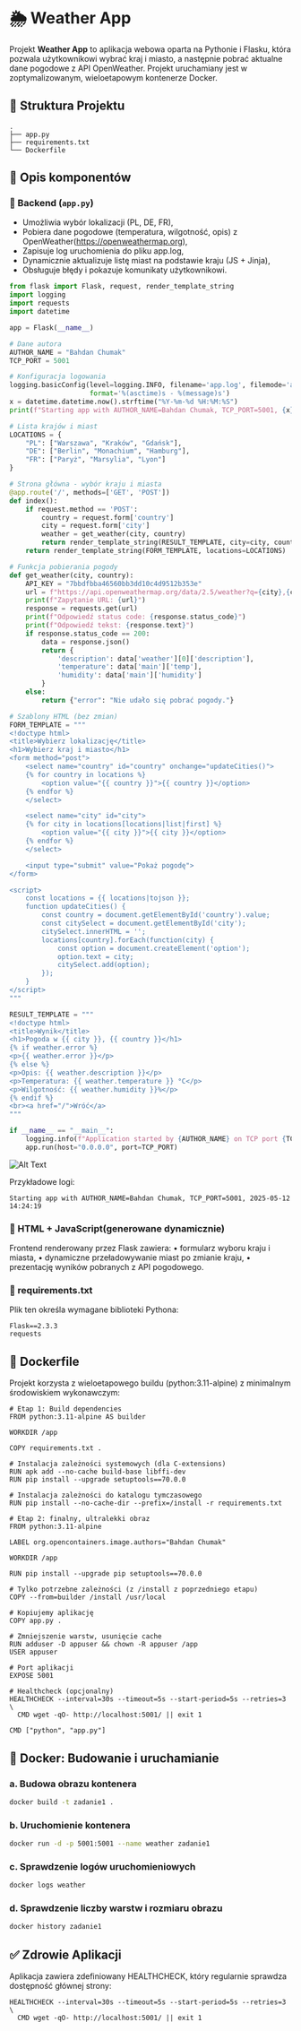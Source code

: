 
# 🌦️ Weather App

Projekt **Weather App** to aplikacja webowa oparta na Pythonie i Flasku, która pozwala użytkownikowi wybrać kraj i miasto, a następnie pobrać aktualne dane pogodowe z API OpenWeather. Projekt uruchamiany jest w zoptymalizowanym, wieloetapowym kontenerze Docker.

## 📁 Struktura Projektu

```
.
├── app.py
├── requirements.txt
└── Dockerfile
```

## 📄 Opis komponentów

### 🔸 Backend (`app.py`)

- Umożliwia wybór lokalizacji (PL, DE, FR), 
- Pobiera dane pogodowe (temperatura, wilgotność, opis) z OpenWeather(https://openweathermap.org),
- Zapisuje log uruchomienia do pliku app.log,
- Dynamicznie aktualizuje listę miast na podstawie kraju (JS + Jinja),
- Obsługuje błędy i pokazuje komunikaty użytkownikowi.

```py
from flask import Flask, request, render_template_string
import logging
import requests
import datetime

app = Flask(__name__)

# Dane autora
AUTHOR_NAME = "Bahdan Chumak"
TCP_PORT = 5001

# Konfiguracja logowania
logging.basicConfig(level=logging.INFO, filename='app.log', filemode='a',
                    format='%(asctime)s - %(message)s')
x = datetime.datetime.now().strftime("%Y-%m-%d %H:%M:%S")
print(f"Starting app with AUTHOR_NAME=Bahdan Chumak, TCP_PORT=5001, {x}")

# Lista krajów i miast
LOCATIONS = {
    "PL": ["Warszawa", "Kraków", "Gdańsk"],
    "DE": ["Berlin", "Monachium", "Hamburg"],
    "FR": ["Paryż", "Marsylia", "Lyon"]
}

# Strona główna - wybór kraju i miasta
@app.route('/', methods=['GET', 'POST'])
def index():
    if request.method == 'POST':
        country = request.form['country']
        city = request.form['city']
        weather = get_weather(city, country)
        return render_template_string(RESULT_TEMPLATE, city=city, country=country, weather=weather)
    return render_template_string(FORM_TEMPLATE, locations=LOCATIONS)

# Funkcja pobierania pogody
def get_weather(city, country):
    API_KEY = "7bbdfbba46560bb3dd10c4d9512b353e"
    url = f"https://api.openweathermap.org/data/2.5/weather?q={city},{country}&appid={API_KEY}&units=metric&lang=pl"
    print(f"Zapytanie URL: {url}")
    response = requests.get(url)
    print(f"Odpowiedź status code: {response.status_code}")
    print(f"Odpowiedź tekst: {response.text}")
    if response.status_code == 200:
        data = response.json()
        return {
            'description': data['weather'][0]['description'],
            'temperature': data['main']['temp'],
            'humidity': data['main']['humidity']
        }
    else:
        return {"error": "Nie udało się pobrać pogody."}

# Szablony HTML (bez zmian)
FORM_TEMPLATE = """
<!doctype html>
<title>Wybierz lokalizację</title>
<h1>Wybierz kraj i miasto</h1>
<form method="post">
    <select name="country" id="country" onchange="updateCities()">
    {% for country in locations %}
        <option value="{{ country }}">{{ country }}</option>
    {% endfor %}
    </select>

    <select name="city" id="city">
    {% for city in locations[locations|list|first] %}
        <option value="{{ city }}">{{ city }}</option>
    {% endfor %}
    </select>

    <input type="submit" value="Pokaż pogodę">
</form>

<script>
    const locations = {{ locations|tojson }};
    function updateCities() {
        const country = document.getElementById('country').value;
        const citySelect = document.getElementById('city');
        citySelect.innerHTML = '';
        locations[country].forEach(function(city) {
            const option = document.createElement('option');
            option.text = city;
            citySelect.add(option);
        });
    }
</script>
"""

RESULT_TEMPLATE = """
<!doctype html>
<title>Wynik</title>
<h1>Pogoda w {{ city }}, {{ country }}</h1>
{% if weather.error %}
<p>{{ weather.error }}</p>
{% else %}
<p>Opis: {{ weather.description }}</p>
<p>Temperatura: {{ weather.temperature }} °C</p>
<p>Wilgotność: {{ weather.humidity }}%</p>
{% endif %}
<br><a href="/">Wróć</a>
"""

if __name__ == "__main__":
    logging.info(f"Application started by {AUTHOR_NAME} on TCP port {TCP_PORT}")
    app.run(host="0.0.0.0", port=TCP_PORT)
```
![Alt Text](./Browser.png)

Przykładowe logi:
```
Starting app with AUTHOR_NAME=Bahdan Chumak, TCP_PORT=5001, 2025-05-12 14:24:19
```
### 🔸 HTML + JavaScript(generowane dynamicznie)

Frontend renderowany przez Flask zawiera:
	•	formularz wyboru kraju i miasta,
	•	dynamiczne przeładowywanie miast po zmianie kraju,
	•	prezentację wyników pobranych z API pogodowego.


### 🔸 requirements.txt

Plik ten określa wymagane biblioteki Pythona:
```
Flask==2.3.3
requests
```

## 🐳 Dockerfile

Projekt korzysta z wieloetapowego buildu (python:3.11-alpine) z minimalnym środowiskiem wykonawczym:

```
# Etap 1: Build dependencies
FROM python:3.11-alpine AS builder

WORKDIR /app

COPY requirements.txt .

# Instalacja zależności systemowych (dla C-extensions)
RUN apk add --no-cache build-base libffi-dev
RUN pip install --upgrade setuptools==70.0.0

# Instalacja zależności do katalogu tymczasowego
RUN pip install --no-cache-dir --prefix=/install -r requirements.txt

# Etap 2: finalny, ultralekki obraz
FROM python:3.11-alpine

LABEL org.opencontainers.image.authors="Bahdan Chumak"

WORKDIR /app

RUN pip install --upgrade pip setuptools==70.0.0

# Tylko potrzebne zależności (z /install z poprzedniego etapu)
COPY --from=builder /install /usr/local

# Kopiujemy aplikację
COPY app.py .

# Zmniejszenie warstw, usunięcie cache
RUN adduser -D appuser && chown -R appuser /app
USER appuser

# Port aplikacji
EXPOSE 5001

# Healthcheck (opcjonalny)
HEALTHCHECK --interval=30s --timeout=5s --start-period=5s --retries=3 \
  CMD wget -qO- http://localhost:5001/ || exit 1

CMD ["python", "app.py"]
```

## 🐳 Docker: Budowanie i uruchamianie

### a. Budowa obrazu kontenera

```bash
docker build -t zadanie1 .
```

### b. Uruchomienie kontenera

```bash
docker run -d -p 5001:5001 --name weather zadanie1
```

### c. Sprawdzenie logów uruchomieniowych

```bash
docker logs weather
```

### d. Sprawdzenie liczby warstw i rozmiaru obrazu

```bash
docker history zadanie1
```

## ✅ Zdrowie Aplikacji

Aplikacja zawiera zdefiniowany HEALTHCHECK, który regularnie sprawdza dostępność głównej strony:

```
HEALTHCHECK --interval=30s --timeout=5s --start-period=5s --retries=3 \
  CMD wget -qO- http://localhost:5001/ || exit 1
```



